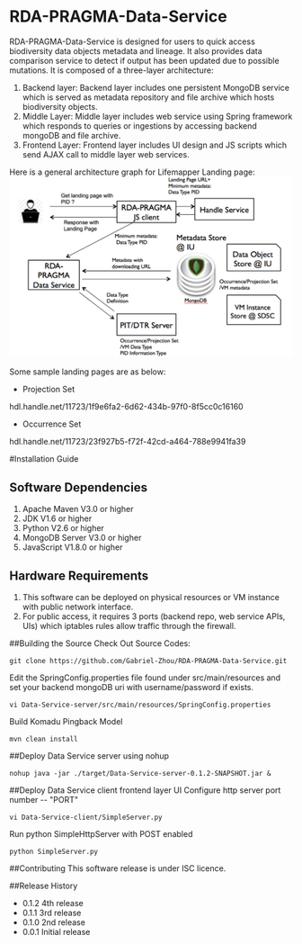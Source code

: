 # RDA-PRAGMA-Data-Service

RDA-PRAGMA-Data-Service is designed for users to quick access biodiversity data objects metadata and lineage. It also provides data comparison service to detect if output has been updated due to possible mutations. It is composed of a three-layer architecture:

1. Backend layer: Backend layer includes one persistent MongoDB service which is served as metadata repository and file archive which hosts biodiversity objects.
2. Middle Layer: Middle layer includes web service using Spring framework which responds to queries or ingestions by accessing backend mongoDB and file archive.
3. Frontend Layer: Frontend layer includes UI design and JS scripts which send AJAX call to middle layer web services.

Here is a general architecture graph for Lifemapper Landing page:
![alt tag](https://raw.githubusercontent.com/Gabriel-Zhou/RDA-PRAGMA-Data-Service/master/docs/architecture.png)

Some sample landing pages are as below:

* Projection Set 

hdl.handle.net/11723/1f9e6fa2-6d62-434b-97f0-8f5cc0c16160

* Occurrence Set 

hdl.handle.net/11723/23f927b5-f72f-42cd-a464-788e9941fa39

#Installation Guide

## Software Dependencies

1. Apache Maven V3.0 or higher
2. JDK V1.6 or higher
3. Python V2.6 or higher 
4. MongoDB Server V3.0 or higher
5. JavaScript V1.8.0 or higher

## Hardware Requirements

1. This software can be deployed on physical resources or VM instance with public network interface.
2. For public access, it requires 3 ports (backend repo, web service APIs, UIs) which iptables rules allow traffic through the firewall.

##Building the Source
Check Out Source Codes:
```
git clone https://github.com/Gabriel-Zhou/RDA-PRAGMA-Data-Service.git
```
Edit the SpringConfig.properties file found under src/main/resources and set your backend mongoDB uri with username/password if exists.
```
vi Data-Service-server/src/main/resources/SpringConfig.properties
```
Build Komadu Pingback Model
```
mvn clean install
```

##Deploy Data Service server using nohup
```
nohup java -jar ./target/Data-Service-server-0.1.2-SNAPSHOT.jar &
```

##Deploy Data Service client frontend layer UI
Configure http server port number -- "PORT"
```
vi Data-Service-client/SimpleServer.py

```
Run python SimpleHttpServer with POST enabled
```
python SimpleServer.py
```

##Contributing
This software release is under ISC licence.

##Release History
* 0.1.2 4th release
* 0.1.1 3rd release
* 0.1.0 2nd release
* 0.0.1 Initial release 








